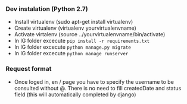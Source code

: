 ### Dev instalation (Python 2.7)

* Install virtualenv (sudo apt-get install virtualenv)
* Create virtualenv (virtualenv yourvirtualenvname)
* Activate virtalenv (source ../yourvirtualenvname/bin/activate)
* In IG folder excecute `pip install -r requirements.txt`
* In IG folder excecute `python manage.py migrate`
* In IG folder excecute `python manage runserver`


### Request format
* Once loged in, en / page you have to specify the username to be consulted without @. There is no need to fill createdDate and status field (this will automatically completed by django)
